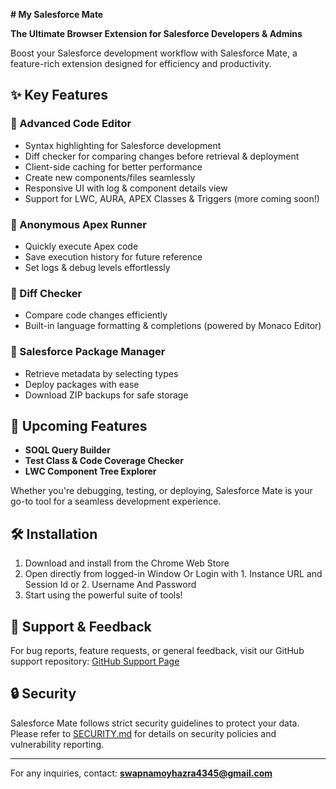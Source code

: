 **# My Salesforce Mate**

**The Ultimate Browser Extension for Salesforce Developers & Admins**

Boost your Salesforce development workflow with Salesforce Mate, a feature-rich extension designed for efficiency and productivity.

## **✨ Key Features**

### **🔹 Advanced Code Editor**
- Syntax highlighting for Salesforce development
- Diff checker for comparing changes before retrieval & deployment
- Client-side caching for better performance
- Create new components/files seamlessly
- Responsive UI with log & component details view
- Support for LWC, AURA, APEX Classes & Triggers (more coming soon!)

### **🔹 Anonymous Apex Runner**
- Quickly execute Apex code
- Save execution history for future reference
- Set logs & debug levels effortlessly

### **🔹 Diff Checker**
- Compare code changes efficiently
- Built-in language formatting & completions (powered by Monaco Editor)

### **🔹 Salesforce Package Manager**
- Retrieve metadata by selecting types
- Deploy packages with ease
- Download ZIP backups for safe storage

## **🚀 Upcoming Features**
- **SOQL Query Builder**
- **Test Class & Code Coverage Checker**
- **LWC Component Tree Explorer**

Whether you're debugging, testing, or deploying, Salesforce Mate is your go-to tool for a seamless development experience.

## **🛠 Installation**
1. Download and install from the Chrome Web Store
2. Open directly from logged-in Window Or Login with 1. Instance URL and Session Id or 2. Username And Password
3. Start using the powerful suite of tools!

## **📩 Support & Feedback**
For bug reports, feature requests, or general feedback, visit our GitHub support repository:
[GitHub Support Page](https://github.com/Swapnamoy4345/my-salesforce-mate-support)

## **🔒 Security**
Salesforce Mate follows strict security guidelines to protect your data. Please refer to [SECURITY.md](SECURITY.md) for details on security policies and vulnerability reporting.

---

For any inquiries, contact: **swapnamoyhazra4345@gmail.com**
